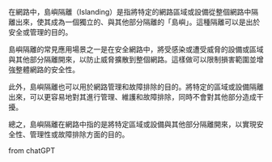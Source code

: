 在網路中，島嶼隔離（Islanding）是指將特定的網路區域或設備從整個網路中隔離出來，使其成為一個獨立的、與其他部分隔離的「島嶼」。這種隔離可以是出於安全或管理的目的。

島嶼隔離的常見應用場景之一是在安全網路中，將受感染或遭受威脅的設備或區域與其他部分隔離開來，以防止威脅擴散到整個網路。這樣做可以限制損害範圍並增強整體網路的安全性。

此外，島嶼隔離也可以用於網路管理和故障排除的目的。將特定的區域或設備隔離出來，可以更容易地對其進行管理、維護和故障排除，同時不會對其他部分造成干擾。

總之，島嶼隔離在網路中指的是將特定區域或設備與其他部分隔離開來，以實現安全性、管理性或故障排除方面的目的。

from chatGPT